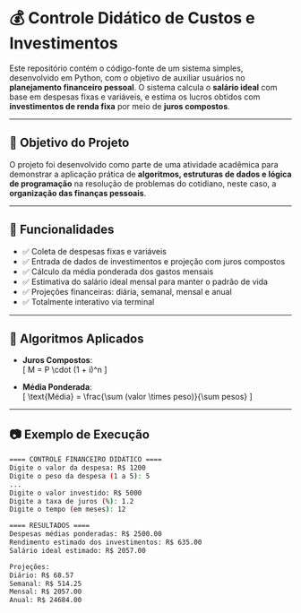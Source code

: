 # 💰 Controle Didático de Custos e Investimentos

Este repositório contém o código-fonte de um sistema simples, desenvolvido em Python, com o objetivo de auxiliar usuários no **planejamento financeiro pessoal**. O sistema calcula o **salário ideal** com base em despesas fixas e variáveis, e estima os lucros obtidos com **investimentos de renda fixa** por meio de **juros compostos**.

---

## 📌 Objetivo do Projeto

O projeto foi desenvolvido como parte de uma atividade acadêmica para demonstrar a aplicação prática de **algoritmos, estruturas de dados e lógica de programação** na resolução de problemas do cotidiano, neste caso, a **organização das finanças pessoais**.

---

## 🚀 Funcionalidades

- ✅ Coleta de despesas fixas e variáveis
- ✅ Entrada de dados de investimentos e projeção com juros compostos
- ✅ Cálculo da média ponderada dos gastos mensais
- ✅ Estimativa do salário ideal mensal para manter o padrão de vida
- ✅ Projeções financeiras: diária, semanal, mensal e anual
- ✅ Totalmente interativo via terminal

---

## 🧠 Algoritmos Aplicados

- **Juros Compostos**:  
  \[
  M = P \cdot (1 + i)^n
  \]

- **Média Ponderada**:  
  \[
  \text{Média} = \frac{\sum (valor \times peso)}{\sum pesos}
  \]

---

## 📷 Exemplo de Execução

```bash
==== CONTROLE FINANCEIRO DIDÁTICO ====
Digite o valor da despesa: R$ 1200
Digite o peso da despesa (1 a 5): 5
...
Digite o valor investido: R$ 5000
Digite a taxa de juros (%): 1.2
Digite o tempo (em meses): 12

==== RESULTADOS ====
Despesas médias ponderadas: R$ 2500.00
Rendimento estimado dos investimentos: R$ 635.00
Salário ideal estimado: R$ 2057.00

Projeções:
Diário: R$ 68.57
Semanal: R$ 514.25
Mensal: R$ 2057.00
Anual: R$ 24684.00

